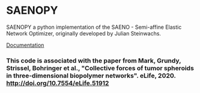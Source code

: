 SAENOPY
=======

SAENOPY a python implementation of the SAENO - Semi-affine Elastic Network Optimizer, originally developed by Julian
 Steinwachs.

[Documentation](https://saenopy.readthedocs.io)

### This code is associated with the paper from Mark, Grundy, Strissel, Bohringer et al., "Collective forces of tumor spheroids in three-dimensional biopolymer networks". eLife, 2020. http://doi.org/10.7554/eLife.51912
